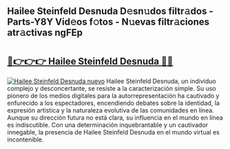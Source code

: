 ## Hailee Steinfeld Desnuda D𝚎sn𝚞dos filtr𝚊dos - Parts-Y8Y Vid𝚎os f𝚘tos - N𝚞evas filtr𝚊ciones atr𝚊ctivas ngFEp

# <h2><a href="http://mbde8z.tromn.icu/?c=Hailee+Steinfeld+Desnuda">🔗👉👉👉 Hailee Steinfeld Desnuda 🔗🔗</a></h2>

[![Hailee Steinfeld Desnuda nuevo](https://i.imgur.com/pEAQMta.gif)](http://mbde8z.tromn.icu/?c=Hailee+Steinfeld+Desnuda)
Hailee Steinfeld Desnuda, un individuo complejo y desconcertante, se resiste a la caracterización simple. Su uso pionero de los medios digitales para la autorrepresentación ha cautivado y enfurecido a los espectadores, encendiendo debates sobre la identidad, la expresión artística y la naturaleza evolutiva de las comunidades en línea. Aunque su dirección futura no está clara, su influencia en el mundo en línea es indiscutible. Con una determinación inquebrantable y un cautivador innegable, la presencia de Hailee Steinfeld Desnuda en el mundo virtual es incontenible.
